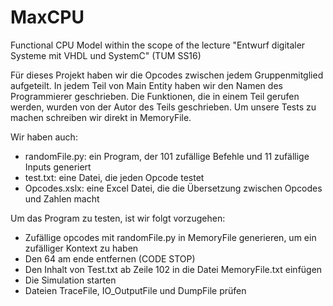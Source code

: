 # MaxCPU
Functional CPU Model within the scope of the lecture "Entwurf digitaler Systeme mit VHDL und SystemC" (TUM SS16)

Für dieses Projekt haben wir die Opcodes zwischen jedem Gruppenmitglied aufgeteilt. In jedem Teil von Main Entity haben wir den Namen des Programmierer geschrieben. Die Funktionen, die in einem Teil gerufen werden, wurden von der Autor des Teils geschrieben.
Um unsere Tests zu machen schreiben wir direkt in MemoryFile.

Wir haben auch:
 - randomFile.py: ein Program, der 101 zufällige Befehle und 11 zufällige Inputs generiert
 - test.txt: eine Datei, die jeden Opcode testet
 - Opcodes.xslx: eine Excel Datei, die die Übersetzung zwischen Opcodes und Zahlen macht

Um das Program zu testen, ist wir folgt vorzugehen:
 - Zufällige opcodes mit randomFile.py in MemoryFile generieren, um ein zufälliger Kontext zu haben
 - Den 64 am ende entfernen (CODE STOP)
 - Den Inhalt von Test.txt ab Zeile 102 in die Datei MemoryFile.txt einfügen
 - Die Simulation starten
 - Dateien TraceFile, IO_OutputFile und DumpFile prüfen
